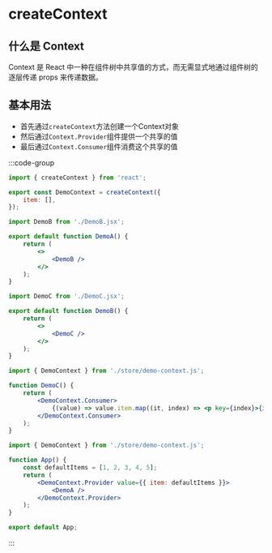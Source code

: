 # createContext

## 什么是 Context
Context 是 React 中一种在组件树中共享值的方式，而无需显式地通过组件树的逐层传递 props 来传递数据。

## 基本用法
- 首先通过`createContext`方法创建一个Context对象
- 然后通过`Context.Provider`组件提供一个共享的值
- 最后通过`Context.Consumer`组件消费这个共享的值

:::code-group
```jsx [store/demo-context.js]
import { createContext } from 'react';

export const DemoContext = createContext({
    item: [],
});
```
```jsx [DemoA.jsx]
import DemoB from './DemoB.jsx';

export default function DemoA() {
    return (
        <>
            <DemoB />
        </>
    );
}
```
```jsx [DemoB.jsx]
import DemoC from './DemoC.jsx';

export default function DemoB() {
    return (
        <>
            <DemoC />
        </>
    );
}
```
```jsx [DemoC.jsx]
import { DemoContext } from './store/demo-context.js';

function DemoC() {
    return (
        <DemoContext.Consumer>
            {(value) => value.item.map((it, index) => <p key={index}>{it}</p>)}
        </DemoContext.Consumer>
    );
}
```
```jsx [App.jsx]
import { DemoContext } from './store/demo-context.js';

function App() {
    const defaultItems = [1, 2, 3, 4, 5];
    return (
        <DemoContext.Provider value={{ item: defaultItems }}>
            <DemoA />
        </DemoContext.Provider>
    );
}

export default App;
```
:::